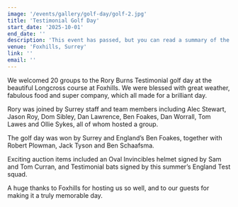 ```yaml
---
image: '/events/gallery/golf-day/golf-2.jpg'
title: 'Testimonial Golf Day'
start_date: '2025-10-01'
end_date: ''
description: 'This event has passed, but you can read a summary of the event...'
venue: 'Foxhills, Surrey'
link: ''
email: ''
---
```


We welcomed 20 groups to the Rory Burns Testimonial golf day at the beautiful Longcross course at Foxhills. We were blessed with great weather, fabulous food and super company, which all made for a brilliant day.

Rory was joined by Surrey staff and team members including Alec Stewart, Jason Roy, Dom Sibley, Dan Lawrence, Ben Foakes, Dan Worrall, Tom Lawes and Ollie Sykes, all of whom hosted a group.

The golf day was won by Surrey and England’s Ben Foakes, together with Robert Plowman, Jack Tyson and Ben Schaafsma.

Exciting auction items included an Oval Invincibles helmet signed by Sam and Tom Curran, and Testimonial bats signed by this summer’s England Test squad.

A huge thanks to Foxhills for hosting us so well, and to our guests for making it a truly memorable day.
